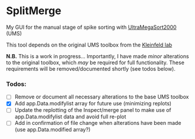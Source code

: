 # SplitMerge
My GUI for the manual stage of spike sorting with [UltraMegaSort2000](https://github.com/danamics/UMS2K) (UMS)

This tool depends on the original UMS toolbox from the [Kleinfeld lab](https://neurophysics.ucsd.edu/software.php)

__N.B.__ This is a work in progress...  Importantly, I have made _minor_ alterations to the original toolbox, which _may_ be required for full functionality. These requirements will be removed/documented shortly (see todos below).

### Todos:
- [ ] Remove or document all necessary alterations to the base UMS toolbox
- [x] Add app.Data.modifylist array for future use (minimizing replots)
- [ ] Update the replotting of the Inspect/merge panel to make use of app.Data.modifylist data and avoid full re-plot
- [ ] Add in confirmation of file change when alterations have been made (use app.Data.modified array?)
